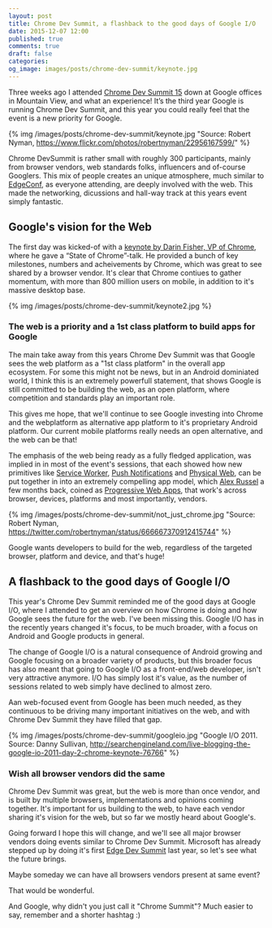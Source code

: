 ```yaml
---
layout: post
title: Chrome Dev Summit, a flashback to the good days of Google I/O
date: 2015-12-07 12:00
published: true
comments: true
draft: false
categories:
og_image: images/posts/chrome-dev-summit/keynote.jpg
---
```


Three weeks ago I attended [Chrome Dev Summit 15](https://developer.chrome.com/devsummit) down at Google offices in Mountain View, and what an experience! It’s the third year Google is running Chrome Dev Summit, and this year you could really feel that the event is a new priority for Google.

{% img /images/posts/chrome-dev-summit/keynote.jpg "Source: Robert Nyman, https://www.flickr.com/photos/robertnyman/22956167599/" %}

<!--more-->

Chrome DevSummit is rather small with roughly 300 participants, mainly from browser vendors, web standards folks, influencers and of-course Googlers. This mix of people creates an unique atmosphere, much similar to [EdgeConf](https://edgeconf.com/), as everyone attending, are deeply involved with the web. This made the networking, dicussions and hall-way track at this years event simply fantastic.

## Google's vision for the Web

The first day was kicked-of with a [keynote by Darin Fisher, VP of Chrome](https://www.youtube.com/watch?list=PLNYkxOF6rcICcHeQY02XLvoGL34rZFWZn&v=m2a9hlUFRhg), where he gave a “State of Chrome”-talk. He provided a bunch of key milestones, numbers and acheivements by Chrome, which was great to see shared by a browser vendor. It's clear that Chrome contiues to gather momentum, with more than 800 million users on mobile, in addition to it's massive desktop base.

{% img /images/posts/chrome-dev-summit/keynote2.jpg %}

### The web is a priority and a 1st class platform to build apps for Google

The main take away from this years Chrome Dev Summit was that Google sees the web platform as a "1st class platform" in the overall app ecosystem. For some this might not be news, but in an Android dominiated world, I think this is an extremely powerfull statement, that shows Google is still committed to be building the web, as an open platform, where competition and standards play an important role.

This gives me hope, that we'll continue to see Google investing into Chrome and the webplatform as alternative app platform to it's proprietary Android platform. Our current mobile platforms really needs an open alternative, and the web can be that!

The emphasis of the web being ready as a fully fledged application, was implied in in most of the event's sessions, that each showed how new primitives like [Service Worker](http://www.html5rocks.com/en/tutorials/service-worker/introduction/), [Push Notifications]( https://developers.google.com/web/updates/2015/03/push-notifications-on-the-open-web?hl=en) and [Physical Web](https://google.github.io/physical-web/), can be put together in into an extremely compelling app model, which [Alex Russel](https://twitter.com/slightlylate) a few months back, coined as [Progressive Web Apps](https://infrequently.org/2015/06/progressive-apps-escaping-tabs-without-losing-our-soul/), that work's across browser, devices, platforms and most importantly, vendors.

{% img /images/posts/chrome-dev-summit/not_just_chrome.jpg "Source: Robert Nyman, https://twitter.com/robertnyman/status/666667370912415744" %}

Google wants developers to build for the web, regardless of the targeted browser, platform and device, and that's huge!

## A flashback to the good days of Google I/O

This year's Chrome Dev Summit reminded me of the good days at Google I/O, where I attended to get an overview on how Chrome is doing and how Google sees the future for the web. I've been missing this. Google I/O has in the recently years changed it's focus, to be much broader, with a focus on Android and Google products in general.

The change of Google I/O is a natural consequence of Android growing and Google focusing on a broader variety of products, but this broader focus has also meant that going to Google I/O as a front-end/web developer, isn't very attractive anymore. I/O has simply lost it's value, as the number of sessions related to web simply have declined to almost zero.

Aan web-focused event from Google has been much needed, as they continuous to be driving many important initiatives on the web, and with Chrome Dev Summit they have filled that gap.

{% img /images/posts/chrome-dev-summit/googleio.jpg "Google I/O 2011. Source: Danny Sullivan, http://searchengineland.com/live-blogging-the-google-io-2011-day-2-chrome-keynote-76766" %}

### Wish all browser vendors did the same

Chrome Dev Summit was great, but the web is more than once vendor, and is built by multiple browsers, implementations and opinions coming together. It's important for us building to the web, to have each vendor sharing it's vision for the web, but so far we mostly heard about Google's.

Going forward I hope this will change, and we'll see all major browser vendors doing events similar to Chrome Dev Summit. Microsoft has already stepped up by doing it's first [Edge Dev Summit](https://blogs.windows.com/msedgedev/2015/04/13/2015-microsoft-edge-web-summit/) last year, so let's see what the future brings.

Maybe someday we can have all browsers vendors present at same event?

That would be wonderful.

And Google, why didn't you just call it "Chrome Summit"? Much easier to say, remember and a shorter hashtag :)


